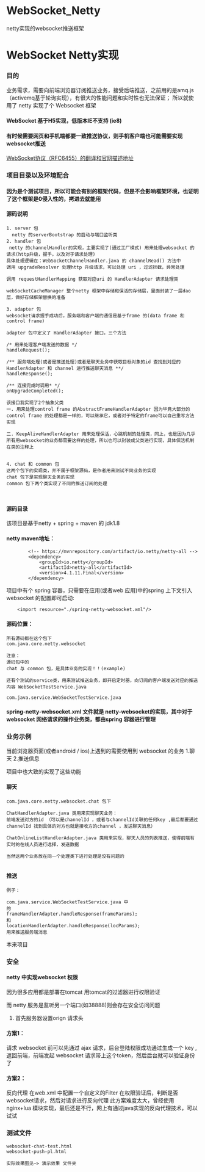 # WebSocket_Netty
netty实现的websocket推送框架



# WebSocket Netty实现

### 目的
业务需求，需要向前端浏览器订阅推送业务，接受后端推送，之前用的是amq.js （activemq基于轮询实现），有很大的性能问题和实时性也无法保证；
所以就使用了 netty 实现了个 Websocket 框架

#### WebSocket 基于H5实现，低版本IE不支持 (ie8)

#### 有时候需要网页和手机端都要一致推送协议，则手机客户端也可能需要实现websocket推送


[WebSocket协议（RFC6455）的翻译和官网描述地址](https://github.com/zhuangjiesen/reading-learning-coding/blob/master/网络协议/RFC6455%20WebSocket协议.md)


### 项目目录以及环境配合

#### 因为是个测试项目，所以可能会有别的框架代码，但是不会影响框架环境，也证明了这个框架是0侵入性的，拷进去就能用


#### 源码说明

```
1. server 包
  netty 的serverBootstrap 的启动与端口监听类
2. handler 包
 netty 的channelHandler的实现，主要实现了(通过工厂模式) 用来处理websocket 的请求(http升级，握手，以及对于请求处理) 
具体处理逻辑在：WebSocketChannelHandler.java 的 channelRead() 方法中
调用 upgradeResolver 处理http 升级请求，可以处理 uri ，过滤拦截，异常处理

调用 requestHandlerMapping 获取对应uri 的 HandlerAdapter 请求处理类

webSocketCacheManager 整个netty 框架中存储和保活的存储层，里面封装了一层dao层，做好存储框架替换的准备

3. adapter 包
websocket请求握手成功后，服务端和客户端的通信是基于frame 的(data frame 和 control frame)

adapter 包中定义了 HandlerAdapter 接口，三个方法

/* 用来处理客户端发送的数据 */
handleRequest();

/** 服务端处理(或者是推送处理)或者是聊天业务中获取目标对象的id 查找到对应的 HandlerAdapter 和 channel 进行推送聊天消息 **/
handleResponse();

/** 连接完成时调用* */
onUpgradeCompleted();

该接口我实现了2个抽象父类
一. 用来处理control frame 的AbstractFrameHandlerAdapter 因为毕竟大部分的control frame 的处理都是一样的，可以继承它，或者对于特定的frame可以自己重写方法实现

二. KeepAliveHandlerAdapter 用来处理保活，心跳机制的处理类，同上，也是因为几乎所有用websocket的业务都需要这样的处理，所以也可以封装成父类进行实现，具体保活机制在类的注释上


4. chat 和 common 包
这两个包下的实现类，并不属于框架源码，是作者用来测试不同业务的实现
chat 包下是实现聊天业务的实现
common 包下两个类实现了不同的推送订阅的处理



```



#### 源码目录

该项目是基于netty + spring + maven 的
jdk1.8

#### netty maven地址：
```
        <!-- https://mvnrepository.com/artifact/io.netty/netty-all -->
        <dependency>
            <groupId>io.netty</groupId>
            <artifactId>netty-all</artifactId>
            <version>4.1.11.Final</version>
        </dependency>

```

项目中有个 spring 容器，只需要在应用(或者web 应用)中的spring 上下文引入websocket 的配置即可启动:

```
	<import resource="./spring-netty-websocket.xml"/>

```

#### 源码位置：
```
所有源码都在这个包下
com.java.core.netty.websocket

注意：
源码包中的
chat 与 common 包，是具体业务的实现！！(example)

还有个测试的service类，用来测试推送业务，即开启定时器，向订阅的客户端发送对应的推送内容 WebSocketTestService.java

com.java.service.WebSocketTestService.java
```


#### spring-netty-websocket.xml 文件就是 netty-websocket的实现，其中对于websocket 网络请求的操作业务类，都由spring 容器进行管理


### 业务示例
当前浏览器页面(或者android / ios)上遇到的需要使用到 websocket 的业务
1.聊天
2.推送信息

项目中也大致的实现了这些功能
#### 聊天

```
com.java.core.netty.websocket.chat 包下

ChatHandlerAdapter.java 类用来实现聊天业务：
前端发送对方的id （可以是channelId ，或者与channelId关联的任何key ,最后都要通过channelId 找到具体的对方也就是接收方的channel ，发送聊天消息）

ChatOnlineListHandlerAdapter.java 类用来实现，聊天人员的列表推送，使得前端有实时的在线人员进行选择，发送数据

当然这两个业务放在同一个处理类下进行处理是没有问题的


```


#### 推送
```
例子：

com.java.service.WebSocketTestService.java 中
的
frameHandlerAdapter.handleResponse(frameParams);          
和         
locationHandlerAdapter.handleResponse(locParams);
用来推送服务端消息

```

本来项目


### 安全

#### netty 中实现websocket 权限

因为很多应用都是部署在tomcat 用tomcat的过滤器进行权限验证

而 netty 服务是监听另一个端口(如38888)则会存在安全访问问题

1. 首先服务器设置orign 请求头

#### 方案1：
请求 websocket 前可以先通过 ajax 请求，后台登陆权限成功通过生成一个 key ,返回前端，前端发起 websocket 请求带上这个token，然后后台就可以验证身份了

#### 方案2：
反向代理
在web.xml 中配置一个自定义的Filter 在权限验证后，判断是否 websocket请求，然后对请求进行反向代理
此方案难度太大，曾经使用nginx+lua 模块实现，最后还是不行，网上有通过java实现的反向代理技术，可以试试


### 测试文件
```
websocket-chat-test.html
websocket-push-pl.html

实际效果图见—> 演示效果 文件夹
```


